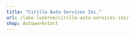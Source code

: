 ```yaml
---
title: "Cirillo Auto Services Inc."
url: /lake-luzerne/cirillo-auto-services-inc/
shop: Autowerkstatt
---
```

